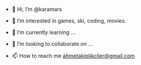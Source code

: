 - 👋 Hi, I’m @karamars

- 👀 I’m interested in games, ski, coding, movies.

- 🌱 I’m currently learning ... 

- 💞️ I’m looking to collaborate on ... 

- 📫 How to reach me ahmetakiplikciler@gmail.com

<!---
karamars/karamars is a ✨ special ✨ repository because its `README.md` (this file) appears on your GitHub profile.
You can click the Preview link to take a look at your changes.
--->

